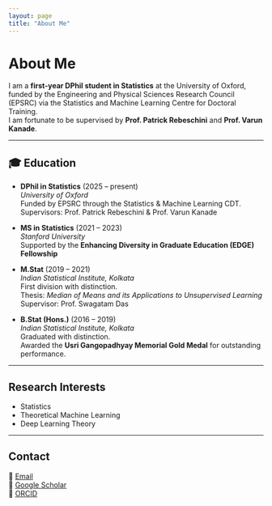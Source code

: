 ```yaml
---
layout: page
title: "About Me"
---
```


# About Me

I am a **first-year DPhil student in Statistics** at the University of Oxford, funded by the Engineering and Physical Sciences Research Council (EPSRC) via the Statistics and Machine Learning Centre for Doctoral Training.  
I am fortunate to be supervised by **Prof. Patrick Rebeschini** and **Prof. Varun Kanade**.

---


## 🎓 Education

- **DPhil in Statistics** (2025 – present)  
  *University of Oxford*  
  Funded by EPSRC through the Statistics & Machine Learning CDT.  
  Supervisors: Prof. Patrick Rebeschini & Prof. Varun Kanade  

- **MS in Statistics** (2021 – 2023)  
  *Stanford University*  
  Supported by the **Enhancing Diversity in Graduate Education (EDGE) Fellowship**  

- **M.Stat** (2019 – 2021)  
  *Indian Statistical Institute, Kolkata*  
  First division with distinction.  
  Thesis: *Median of Means and its Applications to Unsupervised Learning*  
  Supervisor: Prof. Swagatam Das

- **B.Stat (Hons.)** (2016 – 2019)  
  *Indian Statistical Institute, Kolkata*  
  Graduated with distinction.  
  Awarded the **Usri Gangopadhyay Memorial Gold Medal** for outstanding performance.  


---


## Research Interests
- Statistics
- Theoretical Machine Learning  
- Deep Learning Theory    

---

## Contact
📧 [Email](mailto:debolina.paul@lmh.ox.ac.uk)  
🔗 [Google Scholar](https://scholar.google.co.in/citations?hl=en&user=TDakv1QAAAAJ)  
🔗 [ORCID](https://orcid.org/0000-0002-3981-9596)  
